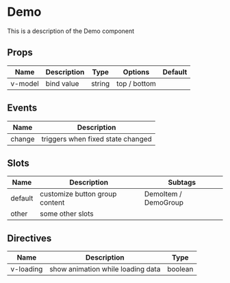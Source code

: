 # Demo

This is a description of the Demo component

<!-- The first content similar to the above structure will be the name and description information of the current component -->

<!-- Regardless of the order of the following content and the internal content of the table -->

## Props

| Name | Description | Type | Options | Default |
|----- |------------ |----- |-------- | ------- |
| v-model | bind value | string | top / bottom ||

<!-- The header of the table can be configured -->
<!-- 
  The type support TypeScript writing, but in order to generate better code hints, there are some requirements for reference types

  recommend: `VNode[]`, `VNode[] / Array<string>`
  not recommend: `Array<VNode>`, `Array<VNode \| string>`
 -->

## Events

| Name | Description |
|----- | ----------- |
| change | triggers when fixed state changed |

## Slots

| Name | Description | Subtags |
| ---- | ----------- | ------- |
| default | customize button group content | DemoItem / DemoGroup |
| other | some other slots ||

## Directives

| Name | Description | Type |
| ---- | ----------- | ---- |
| v-loading | show animation while loading data | boolean |
